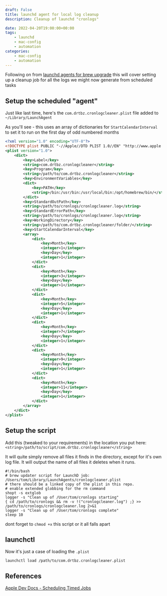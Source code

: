 ```yaml
---
draft: False
title: launchd agent for local log cleanup
description: Cleanup of launchd "cronlogs"

date: 2022-04-20T19:00:00+00:00
tags: 
    - launchd
    - mac-config
    - automation
categories:
    - mac-config
    - automation
---
```

Following on from [launchd agents for brew upgrade](https://drtbz.com/posts/20220419-launchd-cronjob/) this will cover setting up a cleanup job for all the logs we might now generate from scheduled tasks

## Setup the scheduled "agent"

Just like last time, here's the `com.drtbz.cronlogcleaner.plist` file added to `~/Library/LaunchAgent`

As you'll see - this uses an array of dictionaries for `StartCalendarInterval` to set it to run on the first day of odd numbered months

```xml
<?xml version="1.0" encoding="UTF-8"?>
<!DOCTYPE plist PUBLIC "-//Apple//DTD PLIST 1.0//EN" "http://www.apple.com/DTDs/PropertyList-1.0.dtd">
<plist version="1.0">
    <dict>
        <key>Label</key>
        <string>com.drtbz.cronlogcleaner</string>
        <key>Program</key>
        <string>/path/to/com.drtbz.cronlogcleaner</string>
        <key>EnvironmentVariables</key>
        <dict>
            <key>PATH</key>
            <string>/bin:/usr/bin:/usr/local/bin:/opt/homebrew/bin/</string>
        </dict>
        <key>StandardOutPath</key>
        <string>/path/to/cronlogs/cronlogcleaner.log</string>
        <key>StandardErrorPath</key>
        <string>/path/to/cronlogs/cronlogcleaner.log</string>
        <key>WorkingDirectory</key>
        <string>/path/to/com.drtbz.cronlogcleaner/folder/</string>
        <key>StartCalendarInterval</key>
        <array>
            <dict>
                <key>Month</key>
                <integer>1</integer>
                <key>Day</key>
                <integer>1</integer>
            </dict>
            <dict>
                <key>Month</key>
                <integer>3</integer>
                <key>Day</key>
                <integer>1</integer>
            </dict>
            <dict>
                <key>Month</key>
                <integer>5</integer>
                <key>Day</key>
                <integer>1</integer>
            </dict>
            <dict>
                <key>Month</key>
                <integer>7</integer>
                <key>Day</key>
                <integer>1</integer>
            </dict>
            <dict>
                <key>Month</key>
                <integer>9</integer>
                <key>Day</key>
                <integer>1</integer>
            </dict>
            <dict>
                <key>Month</key>
                <integer>11</integer>
                <key>Day</key>
                <integer>1</integer>
            </dict>
        </array>
    </dict>
</plist>
```

## Setup the script
Add this (tweaked to your requirements) in the location you put here: `<string>/path/to/script/com.drtbz.cronlogcleaner</string>`

It will quite simply remove all files it finds in the directory, except for it's own log file. It will output the name of all files it deletes when it runs.

```shell
#!/bin/bash
# brew updater script for LaunchD job: /Users/tom/Library/LaunchAgents/cronlogcleaner.plist
# there should be a linked copy of the plist in this repo.
# enable extended globbing for the rm command
shopt -s extglob
logger -s "Clean up of /User/tom/cronlogs starting"
{ cd /path/to/cronlogs && rm -v !("cronlogcleaner.log") ;} >> /path/to/cronlogs/cronlogcleaner.log 2>&1
logger -s "Clean up of /User/tom/cronlogs complete"
sleep 10
```
dont forget to `chmod +x` this script or it all falls apart

## launchctl
Now it's just a case of loading the `.plist` 
```shell
launchctl load /path/to/com.drtbz.cronlogcleaner.plist
```

## References
[Apple Dev Docs - Scheduling Timed Jobs](https://developer.apple.com/library/archive/documentation/MacOSX/Conceptual/BPSystemStartup/Chapters/ScheduledJobs.html)
